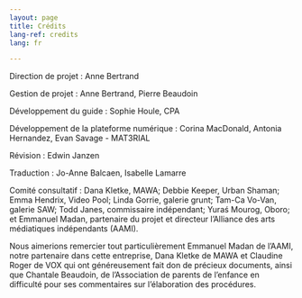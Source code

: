 ```yaml
---
layout: page
title: Crédits
lang-ref: credits
lang: fr

---
```

Direction de projet : Anne Bertrand

Gestion de projet : Anne Bertrand, Pierre Beaudoin

Développement du guide : Sophie Houle, CPA

Développement de la plateforme numérique : Corina MacDonald, Antonia Hernandez, Evan Savage - MAT3RIAL

Révision : Edwin Janzen

Traduction : Jo-Anne Balcaen, Isabelle Lamarre

Comité consultatif : Dana Kletke, MAWA; Debbie Keeper, Urban Shaman; Emma Hendrix, Video Pool; Linda Gorrie, galerie grunt; Tam-Ca Vo-Van, galerie SAW; Todd Janes, commissaire indépendant; Yuraś Mourog, Oboro; et Emmanuel Madan, partenaire du projet et directeur l’Alliance des arts médiatiques indépendants (AAMI).

Nous aimerions remercier tout particulièrement Emmanuel Madan de l’AAMI, notre partenaire dans cette entreprise, Dana Kletke de MAWA et Claudine Roger de VOX qui ont généreusement fait don de précieux documents, ainsi que Chantale Beaudoin, de l’Association de parents de l’enfance en difficulté pour ses commentaires sur l’élaboration des procédures.